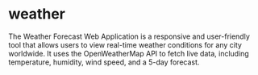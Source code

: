 # weather
The Weather Forecast Web Application is a responsive and user-friendly tool that allows users to view real-time weather conditions for any city worldwide. It uses the OpenWeatherMap API to fetch live data, including temperature, humidity, wind speed, and a 5-day forecast. 
